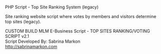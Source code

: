 PHP Script - Top Site Ranking System (legacy)

Site ranking website script where votes by members and visitors determine top sites (legacy).

CUSTOM BUILD MLM E-Business Script - TOP SITES RANKING/VOTING SCRIPT v2.1       		      
Script Developed By: Sabrina Markon 				      
http://sabrinamarkon.com
